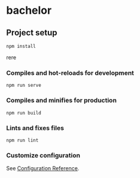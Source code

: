 # bachelor

## Project setup
```
npm install
```
rere
### Compiles and hot-reloads for development
```  
npm run serve
```

### Compiles and minifies for production
```
npm run build
```

### Lints and fixes files
```
npm run lint
```

### Customize configuration
See [Configuration Reference](https://cli.vuejs.org/config/).
